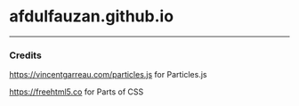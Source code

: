 # afdulfauzan.github.io
---
### Credits
https://vincentgarreau.com/particles.js for Particles.js

https://freehtml5.co for Parts of CSS

